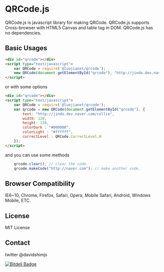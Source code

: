 # QRCode.js
QRCode.js is javascript library for making QRCode. QRCode.js supports Cross-browser with HTML5 Canvas and table tag in DOM.
QRCode.js has no dependencies.

## Basic Usages
```html
<div id="qrcode"></div>
<script type="text/javascript">
    var QRCode = require('@luojianet/qrcode');
    new QRCode(document.getElementById("qrcode"), "http://jindo.dev.naver.com/collie");
</script>
```

or with some options

```html
<div id="qrcode"></div>
<script type="text/javascript">
    var QRCode = require('@luojianet/qrcode');
    var qrcode = new QRCode(document.getElementById("qrcode"), {
    	text: "http://jindo.dev.naver.com/collie",
    	width: 128,
    	height: 128,
    	colorDark : "#000000",
    	colorLight : "#ffffff",
    	correctLevel : QRCode.CorrectLevel.H
    });
</script>
```

and you can use some methods

```js
    qrcode.clear(); // clear the code.
    qrcode.makeCode("http://naver.com"); // make another code.
```

## Browser Compatibility
IE6~10, Chrome, Firefox, Safari, Opera, Mobile Safari, Android, Windows Mobile, ETC.

## License
MIT License

## Contact
twitter @davidshimjs

[![Bitdeli Badge](https://d2weczhvl823v0.cloudfront.net/davidshimjs/qrcodejs/trend.png)](https://bitdeli.com/free "Bitdeli Badge")

